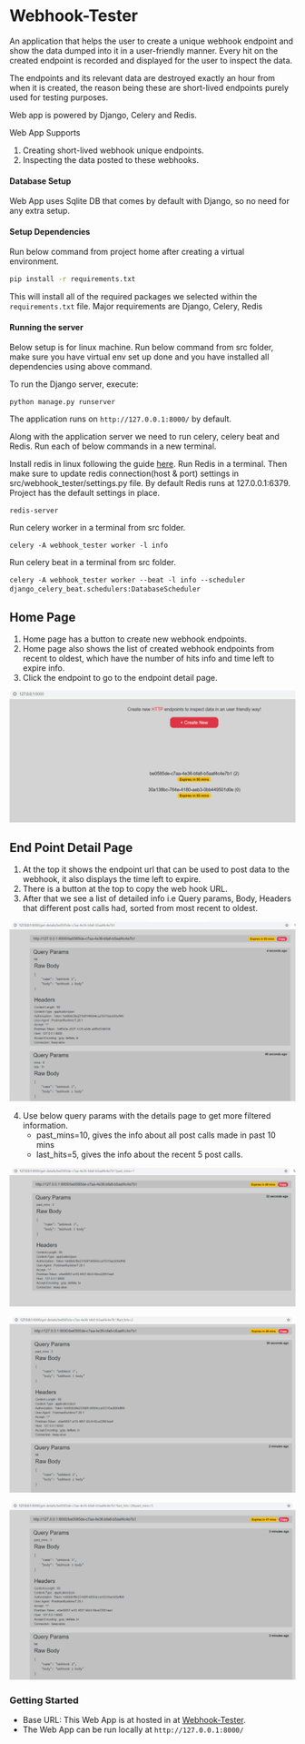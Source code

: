 # Webhook-Tester

An application that helps the user to create a unique webhook endpoint and show the data dumped into it in a user-friendly manner. Every hit on the created endpoint is recorded and displayed for the user to inspect the data.

The endpoints and its relevant data are destroyed exactly an hour from when it is created, the reason being these are short-lived endpoints purely used for testing purposes.

Web app is powered by Django, Celery and Redis.

Web App Supports
1. Creating short-lived webhook unique endpoints.
2. Inspecting the data posted to these webhooks.



#### Database Setup
Web App uses Sqlite DB that comes by default with Django, so no need for any extra setup.

#### Setup Dependencies

Run below command from project home after creating a virtual environment.

```bash
pip install -r requirements.txt
```

This will install all of the required packages we selected within the `requirements.txt` file.
Major requirements are Django, Celery, Redis

#### Running the server

Below setup is for linux machine. Run below command from src folder, make sure you have virtual env set up done and you have installed all dependencies using above command.

To run the Django server, execute:

```
python manage.py runserver
```

The application runs on `http://127.0.0.1:8000/` by default.

Along with the application server we need to run celery, celery beat and Redis. Run each of below commands in a new terminal.

Install redis in linux following the guide [here](https://redis.io/topics/quickstart).
Run Redis in a terminal. Then make sure to update redis connection(host & port) settings in src/webhook_tester/settings.py file. By default Redis runs at 127.0.0.1:6379.
Project has the default settings in place.

```
redis-server
```


Run celery worker in a terminal from src folder.

```
celery -A webhook_tester worker -l info
```


Run celery beat in a terminal from src folder.

```
celery -A webhook_tester worker --beat -l info --scheduler django_celery_beat.schedulers:DatabaseScheduler
```

## Home Page

1. Home page has a button to create new webhook endpoints.
2. Home page also shows the list of created webhook endpoints from recent to oldest, which have the number of hits info and time left to expire info.
3. Click the endpoint to go to the endpoint detail page. 

![home_page](https://github.com/cnulenka/Webhook-Tester/blob/main/images/home_page.png)

## End Point Detail Page

1. At the top it shows the endpoint url that can be used to post data to the webhook, it also displays the time left to expire.
2. There is a button at the top to copy the web hook URL.
3. After that we see a list of detailed info i.e Query params, Body, Headers that different post calls had, sorted from most recent to oldest.

![details_page](https://github.com/cnulenka/Webhook-Tester/blob/main/images/details_page.png)

4. Use below query params with the details page to get more filtered information.
    * past_mins=10, gives the info about all post calls made in past 10 mins
    * last_hits=5, gives the info about the recent 5 post calls.

![details_page](https://github.com/cnulenka/Webhook-Tester/blob/main/images/details_past_mins.png)

![details_page](https://github.com/cnulenka/Webhook-Tester/blob/main/images/details_last_hits.png)

![details_page](https://github.com/cnulenka/Webhook-Tester/blob/main/images/details_past_mins_and_last_hits.png)

### Getting Started

* Base URL: This Web App is at hosted in at [Webhook-Tester](http://4eb84d4511fe.ngrok.io/). 
* The Web App can be run locally at `http://127.0.0.1:8000/`
